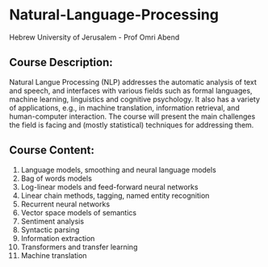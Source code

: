 # Natural-Language-Processing
Hebrew University of Jerusalem - Prof Omri Abend

## Course Description:
Natural Langue Processing (NLP) addresses the automatic analysis of text and speech, and interfaces with various fields such as formal languages, machine learning, linguistics and cognitive psychology. It also has a variety of applications, e.g., in machine translation, information retrieval, and human-computer interaction. The course will present the main challenges the field is facing and (mostly statistical) techniques for addressing them.

## Course Content:
1. Language models, smoothing and neural language models
2. Bag of words models
3. Log-linear models and feed-forward neural networks
4. Linear chain methods,
tagging, named entity recognition
5. Recurrent neural networks
6. Vector space models of semantics
7. Sentiment analysis
8. Syntactic parsing
9. Information extraction
10. Transformers and transfer learning
11. Machine translation
